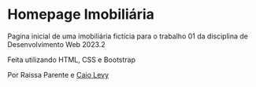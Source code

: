 # Homepage Imobiliária

Pagina inicial de uma imobiliária fictícia para o trabalho 01 da disciplina de Desenvolvimento Web 2023.2

Feita utilizando HTML, CSS e Bootstrap

Por Raissa Parente e [Caio Levy](https://github.com/caiolevy2803)
